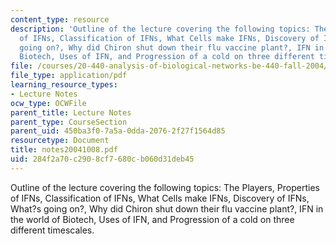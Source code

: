 ```yaml
---
content_type: resource
description: 'Outline of the lecture covering the following topics: The Players, Properties
  of IFNs, Classification of IFNs, What Cells make IFNs, Discovery of IFNs, What?s
  going on?, Why did Chiron shut down their flu vaccine plant?, IFN in the world of
  Biotech, Uses of IFN, and Progression of a cold on three different timescales.'
file: /courses/20-440-analysis-of-biological-networks-be-440-fall-2004/284f2a70c2908cf7680cb060d31deb45_notes20041008.pdf
file_type: application/pdf
learning_resource_types:
- Lecture Notes
ocw_type: OCWFile
parent_title: Lecture Notes
parent_type: CourseSection
parent_uid: 450ba3f0-7a5a-0dda-2076-2f27f1564d85
resourcetype: Document
title: notes20041008.pdf
uid: 284f2a70-c290-8cf7-680c-b060d31deb45
---
```

Outline of the lecture covering the following topics: The Players, Properties of IFNs, Classification of IFNs, What Cells make IFNs, Discovery of IFNs, What?s going on?, Why did Chiron shut down their flu vaccine plant?, IFN in the world of Biotech, Uses of IFN, and Progression of a cold on three different timescales.

